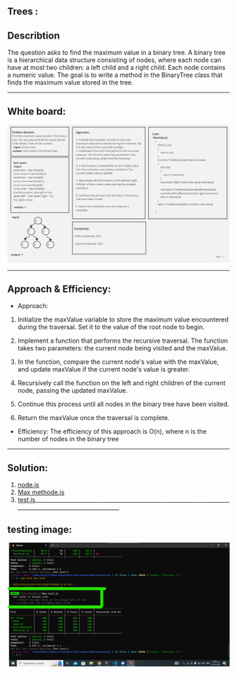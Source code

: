 ## Trees :

## Describtion
The question asks to find the maximum value in a binary tree. A binary tree is a hierarchical data structure consisting of nodes, where each node can have at most two children: a left child and a right child. Each node contains a numeric value. The goal is to write a method in the BinaryTree class that finds the maximum value stored in the tree.

___________________________________________________________________________________________________________
## White board:
![whit board](./whitBoard.jpg)
___________________________________________________________________________________________________________
## Approach & Efficiency:
- Approach:
1. Initialize the maxValue variable to store the maximum value encountered during the traversal. Set it to the value of the root node to begin.

2. Implement a function that performs the recursive traversal. The function takes two parameters: the current node being visited and the maxValue.

3. In the function, compare the current node's value with the maxValue, and update maxValue if the current node's value is greater.

4. Recursively call the function on the left and right children of the current node, passing the updated maxValue.

5. Continue this process until all nodes in the binary tree have been visited.

6. Return the maxValue once the traversal is complete.

- Efficiency:
The efficiency of this approach is O(n), where n is the number of nodes in the binary tree
_________________________________________________________________________________________________________
## Solution:
1. [node.js](../Node.js)
2. [Max methode.js](./MaxValue.js)
3. [test.js](./Max.test.js)_________________________________________________________________________________________________________
## testing image:
![tests](./tests.png)

